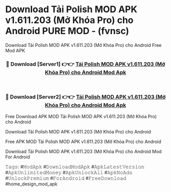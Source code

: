 # Download Tải Polish MOD APK v1.611.203 (Mở Khóa Pro) cho Android PURE MOD - (fvnsc)
Download Tải Polish MOD APK v1.611.203 (Mở Khóa Pro) cho Android Free Mod APK

<div align="center">
<h3>🔴 Download [Server1] 👉👉 <a href="https://apk-comot.site?title=Tải_Polish_MOD_APK_v1.611.203_(Mở_Khóa_Pro)_cho_Android">Tải Polish MOD APK v1.611.203 (Mở Khóa Pro) cho Android Mod Apk</a></h3><br>

<h3>🔴 Download [Server2] 👉👉 <a href="https://apk-comot.site?title=Tải_Polish_MOD_APK_v1.611.203_(Mở_Khóa_Pro)_cho_Android">Tải Polish MOD APK v1.611.203 (Mở Khóa Pro) cho Android Mod Apk</a></h3>
</div>


Free Download APK MOD Tải Polish MOD APK v1.611.203 (Mở Khóa Pro) cho Android

Download Tải Polish MOD APK v1.611.203 (Mở Khóa Pro) cho Android 

Free APK MOD Tải Polish MOD APK v1.611.203 (Mở Khóa Pro) cho Android 

Download Tải Polish MOD APK v1.611.203 (Mở Khóa Pro) cho Android Mod For Android

𝚃𝚊𝚐𝚜: #𝙼𝚘𝚍𝙰𝚙𝚔 #𝙳𝚘𝚠𝚗𝚕𝚘𝚊𝚍𝙼𝚘𝚍𝙰𝚙𝚔 #𝙰𝚙𝚔𝙻𝚊𝚝𝚎𝚜𝚝𝚅𝚎𝚛𝚜𝚒𝚘𝚗 #𝙰𝚙𝚔𝚄𝚗𝚕𝚒𝚖𝚒𝚝𝚎𝚍𝙼𝚘𝚗𝚎𝚢 #𝙰𝚙𝚔𝚄𝚗𝚕𝚘𝚌𝚔𝙰𝚕𝚕 #𝙰𝚙𝚔𝙽𝚘𝙰𝚍𝚜 #𝚄𝚗𝚕𝚘𝚌𝚔𝙿𝚛𝚎𝚖𝚒𝚞𝚖 #𝙵𝚘𝚛𝙰𝚗𝚍𝚛𝚘𝚒𝚍 #𝙵𝚛𝚎𝚎𝙳𝚘𝚠𝚗𝚕𝚘𝚊𝚍 #home_design_mod_apk